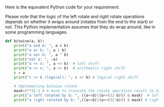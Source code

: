 Here is the equivalent Python code for your requirement.

Please note that the logic of the left rotate and right rotate operations depends on whether it wraps around (rotates from the end to the start) or not. This Python implementation assumes that they do wrap around, like in some programming languages. 

```python
def bitwise(a, b):
    print("a and b: ", a & b)
    print("a or b: ", a | b)
    print("a xor b: ", a ^ b)
    print("not a: ", ~a)
    print("a << n: ", a << b)  # left shift
    print("a >> n: ", a >> b)  # arithmetic right shift
    c = a 
    print("c >> b (logical): ", c >> b) # logical right shift

    # Implementing bitwise rotate
    mask=2**31-1 # A mask to truncate the rotate operation result to 32 bits.
    print("a left rotated by b: ", ((a<<b)|(a>>(32-b))) & mask)  # left rotation
    print("a right rotated by b: ",((a>>b)|(a<<(32-b))) & mask) # right rotation
```
